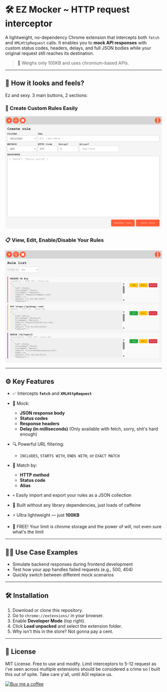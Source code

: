 # 🛠️ EZ Mocker ~ HTTP request interceptor

A lightweight, no-dependency Chrome extension that intercepts both `fetch` and `XMLHttpRequest` calls. It enables you to **mock API responses** with custom status codes, headers, delays, and full JSON bodies while your original request still reaches its destination.

> 🚀 Weighs only 100KB and uses chromium-based APIs.

---

## 📸 How it looks and feels?

Ez and sexy. 3 main buttons, 2 sections:

### 🎯 Create Custom Rules Easily

![Create Rule](./images/ez-mocker-readme-2.png)

### 📋 View, Edit, Enable/Disable Your Rules

![Rule List](./images/ez-mocker-readme-1.png)

---

## ⚙️ Key Features

- ✅ Intercepts **`fetch`** and **`XMLHttpRequest`**
- 🧪 Mock:
  - **JSON response body**
  - **Status codes**
  - **Response headers**
  - **Delay (in milliseconds)** (Only available with fetch, sorry, shit's hard enough)

- 🔍 Powerful URL filtering:
  - `INCLUDES`, `STARTS WITH`, `ENDS WITH`, or `EXACT MATCH`

- 🧭 Match by:
  - **HTTP method**
  - **Status code**
  - **Alias**

- 💀 Easily import and export your rules as a JSON collection
- 🧩 Built without any library dependencies, just loads of caffeine
- ⚡ Ultra lightweight — just **100KB**
- 🧠 FREE! Your limit is chrome storage and the power of will, not even sure what's the limit
---

## 🧑‍💻 Use Case Examples

- Simulate backend responses during frontend development
- Test how your app handles failed requests (e.g., 500, 404)
- Quickly switch between different mock scenarios

---

## 🛠️ Installation

1. Download or clone this repository.
2. Go to `chrome://extensions/` in your browser.
3. Enable **Developer Mode** (top right).
4. Click **Load unpacked** and select the extension folder.
5. Why isn't this in the store? Not gonna pay a cent.

---

## 🧾 License

MIT License. Free to use and modify. Limit interceptors to 5-12 request as i've seen across multiple extensions should be considered a crime so I built this out of spite. Take care y'all, until AGI replace us.

[![Buy me a coffee](https://img.buymeacoffee.com/button-api/?text=Buy%20me%20a%20coffee&emoji=☕&slug=webdev_slara&button_colour=FFDD00&font_colour=000000&font_family=Lato&outline_colour=000000&coffee_colour=ffffff)](https://www.buymeacoffee.com/webdev_slara)